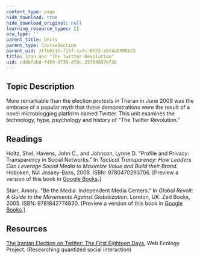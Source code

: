 ```yaml
---
content_type: page
hide_download: true
hide_download_original: null
learning_resource_types: []
ocw_type: ''
parent_title: Units
parent_type: CourseSection
parent_uid: 3ffb031b-f15f-cafc-6032-a9f4a8908b25
title: Iran and "The Twitter Revolution"
uid: cddbfabd-f459-d730-d78c-25f54897e73b
---
```


Topic Description
-----------------

More remarkable than the election protests in Theran in June 2009 was the embrace of a popular myth that those demonstrations were the result of a novel microblogging platform named Twitter. This unit examines the technology, hype, psychology and history of "The Twitter Revolution."

Readings
--------

Holtz, Shel, Havens, John C., and Johnson, Lynne D. "Profile and Privacy: Transparency in Social Networks." In _Tactical Transparency: How Leaders Can Leverage Social Media to Maximize Value and Build their Brand_. Hoboken, NJ: Jossey-Bass, 2008. ISBN: 9780470293706. \[Preview a version of this book in [Google Books](http://books.google.com/books?id=K0iRv1CeNF8C&dq=Tactical+transparency+:+how+leaders+can+leverage+social+media+to+maximize+value+and+build+their+brand&printsec=frontcover&source=bl&ots=uMTK_6x1F0&sig=POJcQDgIS08Msm_4r6ne-dVBMS0&hl=en&ei=fo79SoSoM8LJlAfTl-i).\]

Starr, Amory. "Be the Media: Independent Media Centers." In _Global Revolt: A Guide to the Movements Against Globalization_. London, UK: Zed Books, 2005. ISBN: 9781842774830. \[Preview a version of this book in [Google Books](http://books.google.com/books?id=gU55Y5D83wcC&printsec=frontcover&dq=Global+revolt+:+a+guide+to+the+movements+against+globalization#v=onepage&q=&f=false).\]

Resources
---------

[The Iranian Election on Twitter: The First Eighteen Days](http://www.webecologyproject.org/2009/06/iran-election-on-twitter/), Web Ecology Project. (Researching quantized social interaction)